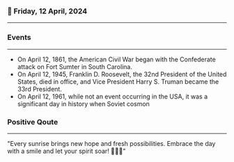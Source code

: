 ### 📅 Friday, 12 April, 2024
------
### Events
------
- On April 12, 1861, the American Civil War began with the Confederate attack on Fort Sumter in South Carolina.
- On April 12, 1945, Franklin D. Roosevelt, the 32nd President of the United States, died in office, and Vice President Harry S. Truman became the 33rd President.
- On April 12, 1961, while not an event occurring in the USA, it was a significant day in history when Soviet cosmon
### Positive Qoute
------
"Every sunrise brings new hope and fresh possibilities. Embrace the day with a smile and let your spirit soar! 🌅😌✨"
